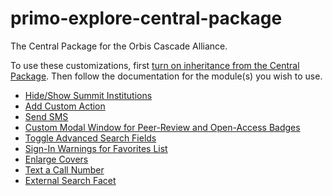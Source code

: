 # primo-explore-central-package
The Central Package for the Orbis Cascade Alliance.

To use these customizations, first [turn on inheritance from the Central Package](https://www.orbiscascade.org/blog/9/?bid=641).
Then follow the documentation for the module(s) you wish to use.

- [Hide/Show Summit Institutions](https://www.orbiscascade.org/blog/9/?bid=1721)
- [Add Custom Action](https://www.orbiscascade.org/blog/9/?bid=1676)
- [Send SMS](https://www.orbiscascade.org/blog/9/?bid=1726)
- [Custom Modal Window for Peer-Review and Open-Access Badges](https://www.orbiscascade.org/blog/9/?bid=1851)
- [Toggle Advanced Search Fields](https://www.orbiscascade.org/blog/9/?bid=1846)
- [Sign-In Warnings for Favorites List](https://www.orbiscascade.org/blog/9/?bid=1856)
- [Enlarge Covers](https://www.orbiscascade.org/blog/9/?bid=1861)
- [Text a Call Number](https://www.orbiscascade.org/blog/9/?bid=1891)
- [External Search Facet](https://www.orbiscascade.org/blog/9/?bid=1881)
